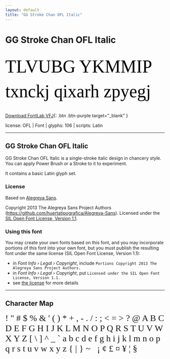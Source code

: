 ```yaml
---
layout: default
title: "GG Stroke Chan OFL Italic"
---
```


# GG Stroke Chan OFL Italic

<div contenteditable="true" style="font-family: GG Stroke Chan OFL Italic; font-size: 4em; color:black; margin: 0.5em 0 0.5em 0; line-height: 1.4em;">
TLVUBG YKMMIP txnckj qixarh zpyegj
</div>

[Download FontLab VFJ](https://downgit.github.io/#/home?url=https://github.com/fontlabcom/getgo-fonts/blob/main/getgo-fonts/ofl/stroke-chan/stroke-chan.ttf){: .btn .btn-purple target="_blank" }

license: OFL \| Font \| glyphs: 106 \| scripts: Latin

---

## GG Stroke Chan OFL Italic

GG Stroke Chan OFL Italic is a single-stroke italic design in chancery style. You can apply Power Brush or a Stroke to it to experiment.

It contains a basic Latin glyph set.

### License

Based on [Alegreya Sans](https://github.com/huertatipografica/Alegreya-Sans).

Copyright 2013 The Alegreya Sans Project Authors (https://github.com/huertatipografica/Alegreya-Sans). Licensed under the [SIL Open Font License, Version 1.1](https://scripts.sil.org/OFL).

### Using this font

You may create your own fonts based on this font, and you may incorporate portions of this font into your own font, but you must publish the resulting font under the same license (SIL Open Font License, Version 1.1):

- in _Font Info › Legal › Copyright_, include `Portions Copyright 2013 The Alegreya Sans Project Authors.`
- in _Font Info › Legal › Copyright_, put `Licensed under the SIL Open Font License, Version 1.1.`
- see [the license](https://scripts.sil.org/OFL) for more details


---

## Character Map

<div style="font-family: GG Stroke Chan OFL Italic; font-size: 2em;">
! " # $ % & ' ( ) * + , - . / : ; < = > ? @ A B C D E F G H I J K L M N O P Q R S T U V W X Y Z [ \ ] ^ _ ` a b c d e f g h i j k l m n o p q r s t u v w x y z { | } ~   ¡ ¢ £ ¤ ¥ ¦ §
</div>

